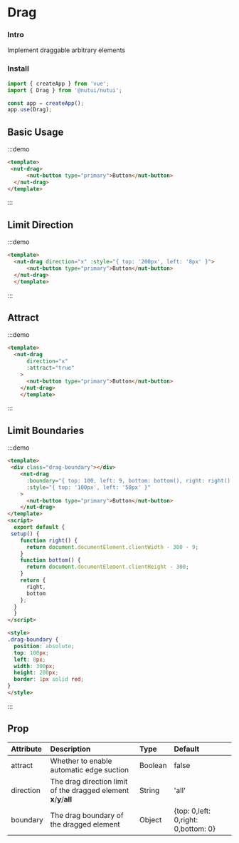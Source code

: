 # Drag 
### Intro

Implement draggable arbitrary elements

### Install

``` javascript
import { createApp } from 'vue';
import { Drag } from '@nutui/nutui';

const app = createApp();
app.use(Drag);
```

## Basic Usage
:::demo
```html
<template>
 <nut-drag>
      <nut-button type="primary">Button</nut-button>
  </nut-drag>
</template>
```
:::
## Limit Direction
:::demo
```html
<template>
  <nut-drag direction="x" :style="{ top: '200px', left: '8px' }">
      <nut-button type="primary">Button</nut-button>
  </nut-drag>
  </template>
```
:::
## Attract
:::demo
```html
<template>
  <nut-drag
      direction="x"
      :attract="true"
    >
      <nut-button type="primary">Button</nut-button>
    </nut-drag>
    </template>
```
:::
## Limit Boundaries
:::demo
```html
<template>
 <div class="drag-boundary"></div>
    <nut-drag
      :boundary="{ top: 100, left: 9, bottom: bottom(), right: right() }"
      :style="{ top: '100px', left: '50px' }"
    >
      <nut-button type="primary">Button</nut-button>
    </nut-drag>
</template>
<script>
  export default {
 setup() {
    function right() {
      return document.documentElement.clientWidth - 300 - 9;
    }
    function bottom() {
      return document.documentElement.clientHeight - 300;
    }
    return {
      right,
      bottom
    };
  }
  }
</script>

<style>
.drag-boundary {
  position: absolute;
  top: 100px;
  left: 8px;
  width: 300px;
  height: 200px;
  border: 1px solid red;
}
</style>

```
:::
## Prop

| Attribute            | Description               | Type   | Default  |
| :-------- | :------------------------------------------------ | :------------- | :---------------------------------- |
| attract   | Whether to enable automatic edge suction  | Boolean        | false                                |
| direction | The drag direction limit of the dragged element **x**/**y**/**all**| String   | 'all'         |
| boundary  | The drag boundary of the dragged element   | Object         | {top: 0,left: 0,right: 0,bottom: 0} |